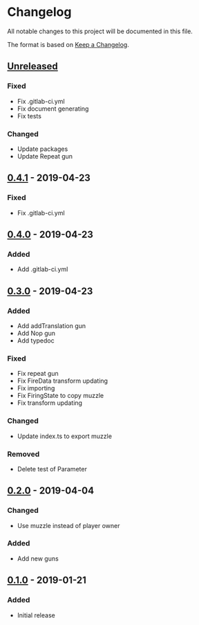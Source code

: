 # Changelog
All notable changes to this project will be documented in this file.

The format is based on [Keep a Changelog](https://keepachangelog.com/en/1.0.0/).

## [Unreleased]
### Fixed
- Fix .gitlab-ci.yml
- Fix document generating
- Fix tests

### Changed
- Update packages
- Update Repeat gun

## [0.4.1] - 2019-04-23
### Fixed
- Fix .gitlab-ci.yml

## [0.4.0] - 2019-04-23
### Added
- Add .gitlab-ci.yml

## [0.3.0] - 2019-04-23
### Added
- Add addTranslation gun
- Add Nop gun
- Add typedoc

### Fixed
- Fix repeat gun
- Fix FireData transform updating
- Fix importing
- Fix FiringState to copy muzzle
- Fix transform updating

### Changed
- Update index.ts to export muzzle

### Removed
- Delete test of Parameter

## [0.2.0] - 2019-04-04
### Changed
- Use muzzle instead of player owner

### Added
- Add new guns

## [0.1.0] - 2019-01-21
### Added
- Initial release

[Unreleased]: https://github.com/sankaku-deltalab/guntree/compare/0.4.0...HEAD
[0.4.1]: https://github.com/sankaku-deltalab/guntree/compare/0.4.0...0.4.1
[0.4.0]: https://github.com/sankaku-deltalab/guntree/compare/0.3.0...0.4.0
[0.3.0]: https://github.com/sankaku-deltalab/guntree/compare/0.2.0...0.3.0
[0.2.0]: https://github.com/sankaku-deltalab/guntree/compare/0.1.0...0.2.0
[0.1.0]: https://github.com/sankaku-deltalab/guntree/releases/tag/0.1.0

